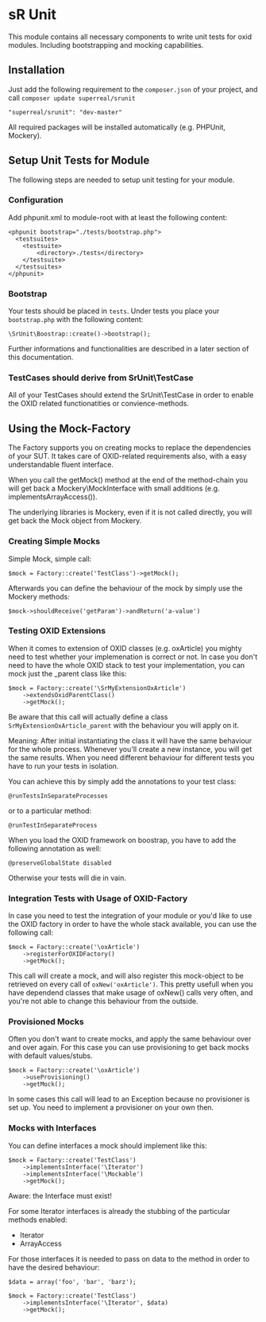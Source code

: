 sR Unit
=======

This module contains all necessary components to write unit tests for oxid modules. Including bootstrapping and mocking capabilities.

Installation
------------
Just add the following requirement to the `composer.json` of your project, and call `composer update superreal/srunit`

    "superreal/srunit": "dev-master"

All required packages will be installed automatically (e.g. PHPUnit, Mockery).

Setup Unit Tests for Module
---------------
The following steps are needed to setup unit testing for your module.

### Configuration

Add phpunit.xml to module-root with at least the following content:

	<phpunit bootstrap="./tests/bootstrap.php">
      <testsuites>
        <testsuite>
            <directory>./tests</directory>
        </testsuite>
      </testsuites>
    </phpunit>

### Bootstrap

Your tests should be placed in `tests`. Under tests you place your `bootstrap.php` with the following content:

    \SrUnit\Boostrap::create()->bootstrap();
    
Further informations and functionalities are described in a later section of this documentation.

### TestCases should derive from SrUnit\TestCase

All of your TestCases should extend the SrUnit\TestCase in order to enable the OXID related functionatities or convience-methods. 


Using the Mock-Factory
----------------------

The Factory supports you on creating mocks to replace the dependencies of your SUT. It takes care of OXID-related requirements also, with a easy understandable fluent interface. 

When you call the getMock() method at the end of the method-chain you will get back a Mockery\MockInterface with small additions (e.g. implementsArrayAccess()).

The underlying libraries is Mockery, even if it is not called directly, you will get back the Mock object from Mockery. 


### Creating Simple Mocks

Simple Mock, simple call:

    $mock = Factory::create('TestClass')->getMock();

Afterwards you can define the behaviour of the mock by simply use the Mockery methods: 

    $mock->shouldReceive('getParam')->andReturn('a-value')

### Testing OXID Extensions

When it comes to extension of OXID classes (e.g. oxArticle) you mighty need to test whether your implemenation is correct or not. In case you don't need to have the whole OXID stack to test your implementation, you can mock just the _parent class like this:

    $mock = Factory::create('\SrMyExtensionOxArticle')
        ->extendsOxidParentClass()
        ->getMock();

Be aware that this call will actually define a class `SrMyExtensionOxArticle_parent` with the behaviour you will apply on it. 

Meaning: After initial instantiating the class it will have the same behaviour for the whole process. Whenever you'll create a new instance, you will get the same results.
When you need different behaviour for different tests you have to run your tests in isolation. 

You can achieve this by simply add the annotations to your test class:

    @runTestsInSeparateProcesses
    
or to a particular method:

    @runTestInSeparateProcess
 
When you load the OXID framework on boostrap, you have to add the following annotation as well:

    @preserveGlobalState disabled
    
Otherwise your tests will die in vain.


### Integration Tests with Usage of OXID-Factory

In case you need to test the integration of your module or you'd like to use the OXID factory in order to have the whole stack available, you can use the following call:

    $mock = Factory::create('\oxArticle')
        ->registerForOXIDFactory()
        ->getMock();
        
This call will create a mock, and will also register this mock-object to be retrieved on every call of `oxNew('oxArticle')`.
This pretty usefull when you have dependend classes that make usage of oxNew() calls very often, and you're not able to change this behaviour from the outside.

### Provisioned Mocks

Often you don't want to create mocks, and apply the same behaviour over and over again. For this case you can use provisioning to get back mocks with default values/stubs.

    $mock = Factory::create('\oxArticle')
        ->useProvisioning()
        ->getMock();
        
In some cases this call will lead to an Exception because no provisioner is set up. You need to implement a provisioner on your own then.

### Mocks with Interfaces

You can define interfaces a mock should implement like this:

    $mock = Factory::create('TestClass')
        ->implementsInterface('\Iterator')
        ->implementsInterface('\Mockable')
        ->getMock();
        
Aware: the Interface must exist!

For some Iterator interfaces is already the stubbing of the particular methods enabled:

* Iterator
* ArrayAccess

For those interfaces it is needed to pass on data to the method in order to have the desired behaviour:

    $data = array('foo', 'bar', 'barz');
    
    $mock = Factory::create('TestClass')
        ->implementsInterface('\Iterator', $data)
        ->getMock();





